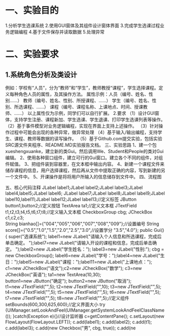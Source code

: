 
# 一、实验目的
  1.分析学生选课系统
  2.使用GUI窗体及其组件设计窗体界面
  3.完成学生选课过程业务逻辑编程
  4.基于文件保存并读取数据
  5.处理异常
# 二、实验要求
  ## 1.系统角色分析及类设计
  例如：学校有“人员”，分为“教师”和“学生”，教师教授“课程”，学生选择课程。定义每种角色人员的属性，及其操作方法。
属性示例：人员（编号、姓名、性别……）
         教师（编号、姓名、性别、所授课程、……）
			   学生（编号、姓名、性别、所选课程、……）
			   课程（编号、课程名称、上课地点、时间、授课教师、……）
以上属性仅为示例，同学们可以自行扩展。
  2.要求
  （1）设计GUI窗体，支持学生注册、课程新加、学生选课、学生退课、打印学生选课列表等操作。
  （2）基于事件模型对业务逻辑编程，实现在界面上支持上述操作。
  （3）针对操作过程中可能会出现的各种异常，做异常处理
  （4）基于输入/输出编程，支持学生、课程、教师等数据的读写操作。
  （5）基于Github.com提交实验，包括实验SRC源文件夹程序、README.MD实验报告文档。
三、实验思路
   1、建一个包xueshengxuanke，建立新的类Gui。然后调用We、Student和People的类对Gui编辑。
   2、使用各种窗口组件，建立可行的Gui窗口。建立各个不同的组件，对组件赋值。
   3、把组件装到容器里，在文本框中输出内容。
   4、新建一个课程文件来储存课程的信息，用户选择课程，然后再从文件中提取正确的内容，写到新建的另一个文件中。
   5、开课操作是将将用户所输入的信息储存到文件中。
四、流程图

五、核心代码注释
JLabel label1;JLabel label2;JLabel label3;JLabel label4,label5;JLabel label6;
               	JLabel label7;JLabel label8;JLabel label9;JLabel label10,label11;JLabel label12;JLabel label13;//定义标签
               	JButton button1,button2;//定义按钮
               	TextArea ta1;//定义文本框 
               	JTextField t1,t2,t3,t4,t5,t6,t7,t8;//定义输入文本框 
               	CheckboxGroup cbg;
               	               	JCheckBox c1,c2,c3;               	
               	String bianhao[]={"004","005","006","007","008","009"};//设置编号
               	String score[]={"0.5","1.0","1.5","2.0","2.5","3.0",//设置学分
               			"3.5","4.0"};
               	public Gui(){
               		super("选课系统");
                  label1=new JLabel("请输入个人信息和所选课程，完成后单击确定。            ");label7=new JLabel("请输入开设的课程和信息，完成后单击确定。        ");label2=new JLabel("学生姓名：");               		label3=new JLabel("性别:");
               		cbg = new CheckboxGroup();              		label6=new JLabel("学号：");label4=new JLabel("生日：");label5=new JLabel("课程：");label11=new JLabel("上课地点：");               		                            		               
                  c1=new JCheckBox("语文");c2=new JCheckBox("数学");        c3=new JCheckBox("英语");
               		ta1=new TextArea(10,30);               		
               		button1=new JButton("确定");              		button2=new JButton("取消");              		
               		t1=new JTextField("",5);              		t2=new JTextField("",10);             		t3=new JTextField("",5);              		t4=new JTextField("",5);             		t5=new JTextField("",5);              		t6=new JTextField("",5);               		t7=new JTextField("",5);              		t8=new JTextField("",5);//定义组件
                  setBounds(600,300,625,600);//定义界面大小
               		try {UIManager.setLookAndFeel(UIManager.getSystemLookAndFeelClassName());
               		}catch(Exception e){}//设计监听器
               		c=getContentPane();	
               		c.setLayout(new FlowLayout(FlowLayout.LEFT));               		c.add(label1);               	              		c.add(label2);             		c.add(t1);
               		c.add(label3);               		             		c.add(new Checkbox("男", cbg, true));                		c.add(ne
